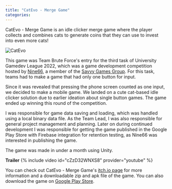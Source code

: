 ```yaml
---
title: "CatEvo - Merge Game"
categories:
---
```


CatEvo - Merge Game is an idle clicker merge game where the player collects and combines cats to generate coins that they can use to invest into even more cats! 

![CatEvo]({{site.url}}{{site.baseurl}}/assets/images/catevo.png)

This game was Team Brute Force's entry for the third task of University Gamedev League 2022, which was a game development competition hosted by [Nine66][nine66], a member of the [Savvy Games Group][savvy-games-group]. For this task, teams had to make a game that had only one button for input.

Since it was revealed that pressing the phone screen counted as one input, we decided to make a mobile game. We landed on a cute cat-based idle clicker solution due to earlier ideation about single button games. The game ended up winning this round of the competition.

I was responsible for game data saving and loading, which was handled using a local binary data file. As the Team Lead, I was also responsible for general project management and planning. Later on during continued development I was responsible for getting the game published in the Google Play Store with Firebase integration for retention testing, as Nine66 was interested in publishing the game.

The game was made in under a month using Unity.

**Trailer**
{% include video id="cZzD32WNXS8" provider="youtube" %}

You can check out CatEvo - Merge Game's [itch.io page][website] for more information and a downloadable zip and apk file of the game. You can also download the game on [Google Play Store][play-store].

[nine66]: https://www.linkedin.com/company/nine66/
[savvy-games-group]: https://savvygames.com/
[website]: https://hunnydragon.itch.io/cat-evo
[play-store]: https://play.google.com/store/apps/details?id=com.desireddeveloper.catevo
